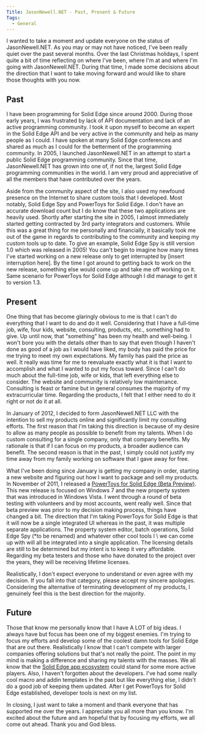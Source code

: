 ```yaml
---
Title: JasonNewell.NET - Past, Present & Future
Tags:
  - General
---
```


I wanted to take a moment and update everyone on the status of JasonNewell.NET. As you may or may not have noticed, I've been really quiet over the past several months. Over the last Christmas holidays, I spent quite a bit of time reflecting on where I've been, where I'm at and where I'm going with JasonNewell.NET. During that time, I made some decisions about the direction that I want to take moving forward and would like to share those thoughts with you now.

## Past

I have been programming for Solid Edge since around 2000\. During those early years, I was frustrated by lack of API documentation and lack of an active programming community. I took it upon myself to become an expert in the Solid Edge API and be very active in the community and help as many people as I could. I have spoken at many Solid Edge conferences and shared as much as I could for the betterment of the programming community. In 2005, I launched JasonNewell.NET in an attempt to start a public Solid Edge programming community. Since that time, JasonNewell.NET has grown into one of, if not the, largest Solid Edge programming communities in the world. I am very proud and appreciative of all the members that have contributed over the years.

Aside from the community aspect of the site, I also used my newfound presence on the Internet to share custom tools that I developed. Most notably, Solid Edge Spy and PowerToys for Solid Edge. I don't have an accurate download count but I do know that these two applications are heavily used. Shortly after starting the site in 2005, I almost immediately started getting contracted by 3rd party integrators and customers. While this was a great thing for me personally and financially, it basically took me out of the game in regards to contributing to the community and keeping my custom tools up to date. To give an example, Solid Edge Spy is still version 1.0 which was released in 2005! You can't begin to imagine how many times I've started working on a new release only to get interrupted by [insert interruption here]. By the time I got around to getting back to work on the new release, something else would come up and take me off working on it. Same scenario for PowerToys for Solid Edge although I did manage to get it to version 1.3\.

## Present

One thing that has become glaringly obvious to me is that I can't do everything that I want to do and do it well. Considering that I have a full-time job, wife, four kids, website, consulting, products, etc., something had to give. Up until now, that "something" has been my health and well-being. I won't bore you with the details other than to say that even though I haven't done as good of a job as I would have liked, my body has paid the price for me trying to meet my own expectations. My family has paid the price as well. It really was time for me to reevaluate exactly what it is that I want to accomplish and what I wanted to put my focus toward. Since I can't do much about the full-time job, wife or kids, that left everything else to consider. The website and community is relatively low maintenance. Consulting is feast or famine but in general consumes the majority of my extracurricular time. Regarding the products, I felt that I either need to do it right or not do it at all.

In January of 2012, I decided to form JasonNewell.NET LLC with the intention to sell my products online and significantly limit my consulting efforts. The first reason that I'm taking this direction is because of my desire to allow as many people as possible to benefit from my talents. When I do custom consulting for a single company, only that company benefits. My rationale is that if I can focus on my products, a broader audience can benefit. The second reason is that in the past, I simply could not justify my time away from my family working on software that I gave away for free.

What I've been doing since January is getting my company in order, starting a new website and figuring out how I want to package and sell my products. In November of 2011, I released a [PowerToys for Solid Edge (Beta Preview)](http://www.jasonnewell.net/blog/item/9-powertoys-for-solid-edge-beta-preview.html). This new release is focused on Windows 7 and the new property system that was introduced in Windows Vista. I went through a round of beta testing with volunteers and by most accounts, went really well. Since that beta preview was prior to my decision making process, things have changed a bit. The direction that I'm taking PowerToys for Solid Edge is that it will now be a single integrated UI whereas in the past, it was multiple separate applications. The property system editor, batch operations, Solid Edge Spy (*to be renamed) and whatever other cool tools I \ we can come up with will all be integrated into a single application. The licensing details are still to be determined but my intent is to keep it very affordable. Regarding my beta testers and those who have donated to the project over the years, they will be receiving lifetime licenses.

Realistically, I don't expect everyone to understand or even agree with my decision. If you fall into that category, please accept my sincere apologies. Considering the alternative of terminating development of my products, I genuinely feel this is the best direction for the majority.

## Future

Those that know me personally know that I have A LOT of big ideas. I always have but focus has been one of my biggest enemies. I'm trying to focus my efforts and develop some of the coolest damn tools for Solid Edge that are out there. Realistically I know that I can't compete with larger companies offering solutions but that's not really the point. The point in my mind is making a difference and sharing my talents with the masses. We all know that the [Solid Edge app ecosystem](http://www.plm.automation.siemens.com/en_us/products/velocity/apps.shtml) could stand for some more active players. Also, I haven't forgotten about the developers. I've had some really cool macro and addin templates in the past but like everything else, I didn't do a good job of keeping them updated. After I get PowerToys for Solid Edge established, developer tools is next on my list.

In closing, I just want to take a moment and thank everyone that has supported me over the years. I appreciate you all more than you know. I'm excited about the future and am hopeful that by focusing my efforts, we all come out ahead. Thank you and God bless.